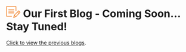 # <img src="images/blogs_icon.png" style="zoom:80%;" /> Our First Blog - Coming Soon... Stay Tuned!



[Click to view the previous blogs](README.md).




